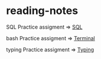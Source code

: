 # reading-notes

SQL Practice assigment => [SQL](/SQL.md) 

bash Practice assigment => [Terminal](/TERMINAL.md)

typing Practice assigment => [Typing](/Typing.md)

